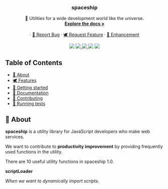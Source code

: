 <p align="center">
<h3 align="center">spaceship</h3>

<p align="center">
🚀 Utilities for a wide development world like the universe.
<br>
<a href="https://spaceship-js.netlify.com/#/" target="_blank"><strong>Explore the docs »</strong></a>
<br>
<br>
·
<a href="https://github.com/emplody/spaceship/issues/new?template=bug.md">🐞 Report Bug</a>
·
<a href="https://github.com/emplody/spaceship/issues/new?template=feature.md">🕊 Request Feature</a>
·
<a href="https://github.com/emplody/spaceship/issues/new?template=enchancement.md">🌈 Enhancement</a>
</p>
</p>

<p align="center">
<img src="https://img.shields.io/badge/maintained%20with-lerna-cc00ff.svg">
<a href="https://travis-ci.com/emplody/spaceship" target="_blank">
<img src="https://travis-ci.com/emplody/spaceship.svg?branch=develop">
</a>
<a href="http://makeapullrequest.com/" target="_blank">
<img src="https://img.shields.io/badge/PRs-welcome-brightgreen.svg">
</a>
<img src="https://img.shields.io/github/license/emplody/spaceship">
<img src="https://img.shields.io/github/issues/emplody/spaceship">
</p>

## Table of Contents

- [🌝 About](#-about)
- [🕊 Features](#-features)
- [🏁 Getting started](#-getting-started)
- [📖 Documentation](#-documentation)
- [🎁 Contributing](#-contributing)
- [💉 Running tests](#-running-tests)

## 🌝 About

**spaceship** is a utility library for JavaScript developers who make web services.

We want to contribute to **productivity improvement** by providing frequently used functions in the utility.

There are 10 useful utility functions in spaceship 1.0.

**scriptLoader**

_When we want to dynamically import scripts._
